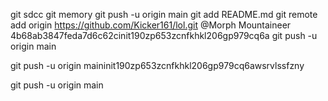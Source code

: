 git sdcc
git memory 
git push -u origin main
git add README.md
git remote add origin https://github.com/Kicker161/lol.git
@Morph Mountaineer
4b68ab3847feda7d6c62cinit190zp653zcnfkhkl206gp979cq6a
git push -u origin main

git push -u origin maininit190zp653zcnfkhkl206gp979cq6awsrvlssfzny


git push -u origin main
